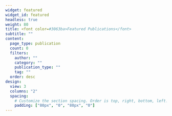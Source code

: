 ```yaml
---
widget: featured
widget_id: featured
headless: true
weight: 80
title: <font color=#3063ba>Featured Publications</font>
subtitle: ""
content:
  page_type: publication
  count: 0
  filters:
    author: ""
    category: ""
    publication_type: ""
    tag: ""
  order: desc
design:
  view: 3
  columns: "2"
  spacing:
    # Customize the section spacing. Order is top, right, bottom, left.
    padding: ["80px", "0", "80px", "0"]
---
```

